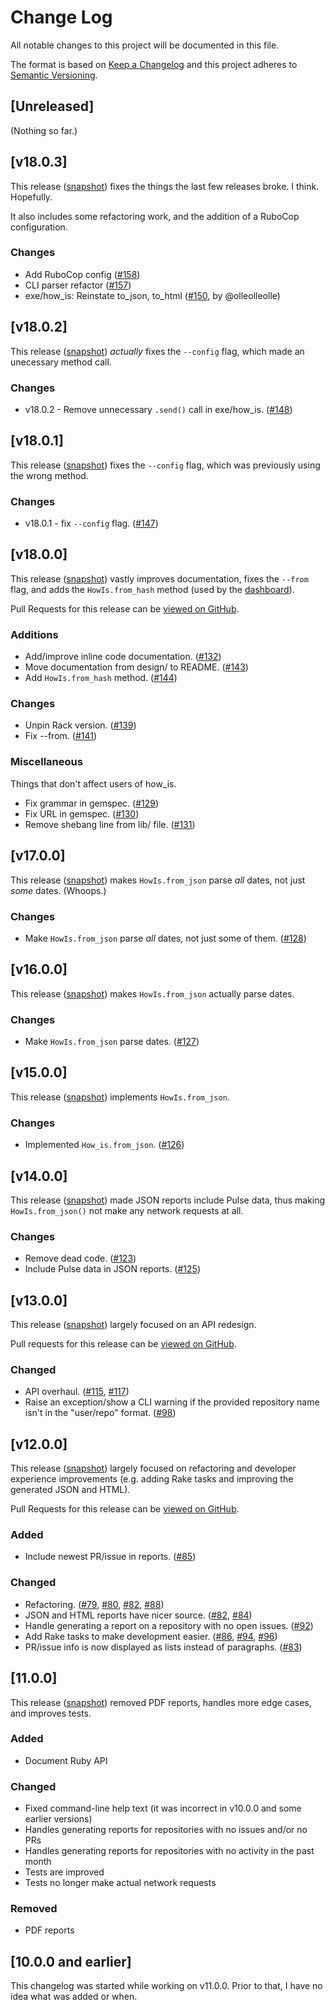 # Change Log

All notable changes to this project will be documented in this file.

The format is based on [Keep a Changelog](http://keepachangelog.com) and
this project adheres to [Semantic Versioning](http://semver.org).

## [Unreleased]

(Nothing so far.)

## [v18.0.3]

This release ([snapshot](https://github.com/how-is/how_is/tree/v18.0.3))
fixes the things the last few releases broke. I think. Hopefully.

It also includes some refactoring work, and the addition of a RuboCop
configuration.

### Changes

* Add RuboCop config ([#158](https://github.com/how-is/how_is/pull/158))
* CLI parser refactor ([#157](https://github.com/how-is/how_is/pull/157))
* exe/how_is: Reinstate to_json, to_html ([#150](https://github.com/how-is/how_is/pull/150), by @olleolleolle)

## [v18.0.2]

This release ([snapshot](https://github.com/how-is/how_is/tree/v18.0.2))
_actually_ fixes the `--config` flag, which made an unecessary method
call.

### Changes

* v18.0.2 - Remove unnecessary `.send()` call in exe/how_is.
  ([#148](https://github.com/how-is/how_is/pull/148))

## [v18.0.1]

This release ([snapshot](https://github.com/how-is/how_is/tree/v18.0.1))
fixes the `--config` flag, which was previously using the wrong method.

### Changes

* v18.0.1 - fix `--config` flag.
  ([#147](https://github.com/how-is/how_is/pull/147))

## [v18.0.0]

This release ([snapshot](https://github.com/how-is/how_is/tree/v18.0.0))
vastly improves documentation, fixes the `--from` flag, and adds the
`HowIs.from_hash` method (used by the
[dashboard](https://github.com/how-is/dashboard)).

Pull Requests for this release can be [viewed on
GitHub](https://github.com/how-is/how_is/pulls?utf8=&q=is%3Apr%20created%3A2017-02-10..2017-03-03).

### Additions

* Add/improve inline code documentation.
  ([#132](https://github.com/how-is/how_is/pull/132))
* Move documentation from design/ to README.
  ([#143](https://github.com/how-is/how_is/pull/143))
* Add `HowIs.from_hash` method.
  ([#144](https://github.com/how-is/how_is/pull/144))

### Changes

* Unpin Rack version. ([#139](https://github.com/how-is/how_is/pull/139))
* Fix --from. ([#141](https://github.com/how-is/how_is/pull/141))

### Miscellaneous

Things that don't affect users of how\_is.

* Fix grammar in gemspec.
  ([#129](https://github.com/how-is/how_is/pull/129))
* Fix URL in gemspec. ([#130](https://github.com/how-is/how_is/pull/130))
* Remove shebang line from lib/ file.
  ([#131](https://github.com/how-is/how_is/pull/131))


## [v17.0.0]

This release ([snapshot](https://github.com/how-is/how_is/tree/v17.0.0))
makes `HowIs.from_json` parse _all_ dates, not just _some_ dates.
(Whoops.)

### Changes

* Make `HowIs.from_json` parse _all_ dates, not just some of them.
  ([#128](https://github.com/how-is/how_is/pull/128))

## [v16.0.0]

This release ([snapshot](https://github.com/how-is/how_is/tree/v16.0.0))
makes `HowIs.from_json` actually parse dates.

### Changes

* Make `HowIs.from_json` parse dates.
  ([#127](https://github.com/how-is/how_is/pull/127))

## [v15.0.0]

This release ([snapshot](https://github.com/how-is/how_is/tree/v15.0.0))
implements `HowIs.from_json`.

### Changes

* Implemented `How_is.from_json`.
  ([#126](https://github.com/how-is/how_is/pull/126))

## [v14.0.0]

This release ([snapshot](https://github.com/how-is/how_is/tree/v14.0.0))
made JSON reports include Pulse data, thus making `HowIs.from_json()`
not make any network requests at all.

### Changes

* Remove dead code. ([#123](https://github.com/how-is/how_is/pull/123))
* Include Pulse data in JSON reports.
  ([#125](https://github.com/how-is/how_is/pull/125))

## [v13.0.0]

This release ([snapshot](https://github.com/how-is/how_is/tree/v13.0.0))
largely focused on an API redesign.

Pull requests for this release can be [viewed on
GitHub](https://github.com/how-is/how_is/pulls?utf8=&q=is%3Apr%20created%3A2016-12-12..2017-02-09).

### Changed

* API overhaul. ([#115](https://github.com/how-is/how_is/issues/115), [#117](https://github.com/how-is/how_is/pull/117))
* Raise an exception/show a CLI warning if the provided repository name
  isn't in the "user/repo" format.
  ([#98](https://github.com/how-is/how_is/pull/98))

## [v12.0.0]

This release ([snapshot](https://github.com/how-is/how_is/tree/v12.0.0))
largely focused on refactoring and developer experience improvements
(e.g. adding Rake tasks and improving the generated JSON and HTML).

Pull Requests for this release can be [viewed on
GitHub](https://github.com/how-is/how_is/pulls?utf8=&q=is%3Apr%20created%3A2016-11-11..2016-12-11).

### Added

- Include newest PR/issue in reports.
  ([#85](https://github.com/how-is/how_is/pull/85))

### Changed

- Refactoring. ([#79](https://github.com/how-is/how_is/pull/79), [#80](https://github.com/how-is/how_is/pull/80), [#82](https://github.com/how-is/how_is/pull/82), [#88](https://github.com/how-is/how_is/pull/88))
- JSON and HTML reports have nicer source.
  ([#82](https://github.com/how-is/how_is/pulls/82),
  [#84](https://github.com/how-is/how_is/pulls/84))
- Handle generating a report on a repository with no open issues.
  ([#92](https://github.com/how-is/how_is/pull/92))
- Add Rake tasks to make development easier. ([#86](https://github.com/how-is/how_is/pull/86), [#94](https://github.com/how-is/how_is/pull/94), [#96](https://github.com/how-is/how_is/pull/96))
- PR/issue info is now displayed as lists instead of paragraphs. ([#83](https://github.com/how-is/how_is/pull/83))

## [11.0.0]

This release ([snapshot](https://github.com/how-is/how_is/tree/v11.0.0))
removed PDF reports, handles more edge cases, and improves tests.

### Added

- Document Ruby API

### Changed

- Fixed command-line help text (it was incorrect in v10.0.0 and some earlier versions)
- Handles generating reports for repositories with no issues and/or no PRs
- Handles generating reports for repositories with no activity in the
  past month
- Tests are improved
- Tests no longer make actual network requests

### Removed

- PDF reports

## [10.0.0 and earlier]

This changelog was started while working on v11.0.0.
Prior to that, I have no idea what was added or when.

